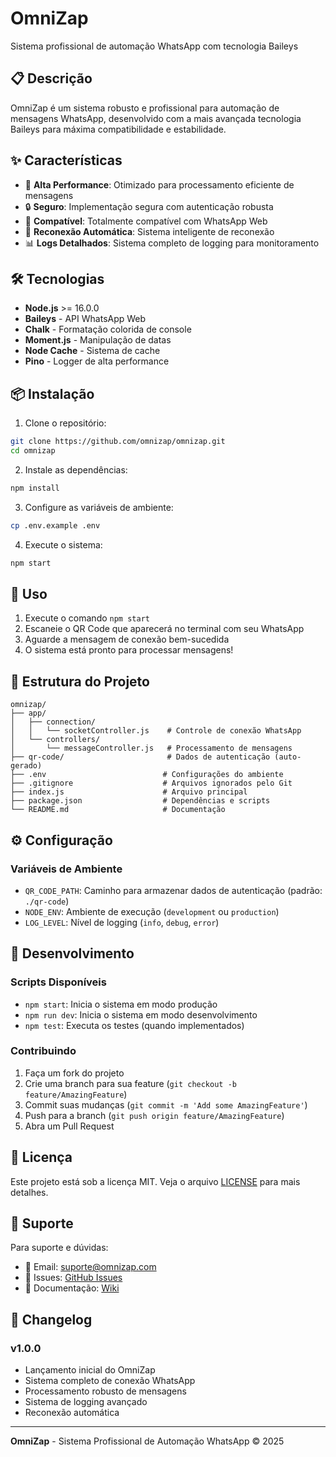 # OmniZap

Sistema profissional de automação WhatsApp com tecnologia Baileys

## 📋 Descrição

OmniZap é um sistema robusto e profissional para automação de mensagens WhatsApp, desenvolvido com a mais avançada tecnologia Baileys para máxima compatibilidade e estabilidade.

## ✨ Características

- 🚀 **Alta Performance**: Otimizado para processamento eficiente de mensagens
- 🔒 **Seguro**: Implementação segura com autenticação robusta
- 📱 **Compatível**: Totalmente compatível com WhatsApp Web
- 🔄 **Reconexão Automática**: Sistema inteligente de reconexão
- 📊 **Logs Detalhados**: Sistema completo de logging para monitoramento

## 🛠️ Tecnologias

- **Node.js** >= 16.0.0
- **Baileys** - API WhatsApp Web
- **Chalk** - Formatação colorida de console
- **Moment.js** - Manipulação de datas
- **Node Cache** - Sistema de cache
- **Pino** - Logger de alta performance

## 📦 Instalação

1. Clone o repositório:
```bash
git clone https://github.com/omnizap/omnizap.git
cd omnizap
```

2. Instale as dependências:
```bash
npm install
```

3. Configure as variáveis de ambiente:
```bash
cp .env.example .env
```

4. Execute o sistema:
```bash
npm start
```

## 🚀 Uso

1. Execute o comando `npm start`
2. Escaneie o QR Code que aparecerá no terminal com seu WhatsApp
3. Aguarde a mensagem de conexão bem-sucedida
4. O sistema está pronto para processar mensagens!

## 📁 Estrutura do Projeto

```
omnizap/
├── app/
│   ├── connection/
│   │   └── socketController.js    # Controle de conexão WhatsApp
│   └── controllers/
│       └── messageController.js   # Processamento de mensagens
├── qr-code/                       # Dados de autenticação (auto-gerado)
├── .env                          # Configurações do ambiente
├── .gitignore                    # Arquivos ignorados pelo Git
├── index.js                      # Arquivo principal
├── package.json                  # Dependências e scripts
└── README.md                     # Documentação
```

## ⚙️ Configuração

### Variáveis de Ambiente

- `QR_CODE_PATH`: Caminho para armazenar dados de autenticação (padrão: `./qr-code`)
- `NODE_ENV`: Ambiente de execução (`development` ou `production`)
- `LOG_LEVEL`: Nível de logging (`info`, `debug`, `error`)

## 🔧 Desenvolvimento

### Scripts Disponíveis

- `npm start`: Inicia o sistema em modo produção
- `npm run dev`: Inicia o sistema em modo desenvolvimento
- `npm test`: Executa os testes (quando implementados)

### Contribuindo

1. Faça um fork do projeto
2. Crie uma branch para sua feature (`git checkout -b feature/AmazingFeature`)
3. Commit suas mudanças (`git commit -m 'Add some AmazingFeature'`)
4. Push para a branch (`git push origin feature/AmazingFeature`)
5. Abra um Pull Request

## 📝 Licença

Este projeto está sob a licença MIT. Veja o arquivo [LICENSE](LICENSE) para mais detalhes.

## 🤝 Suporte

Para suporte e dúvidas:

- 📧 Email: suporte@omnizap.com
- 🐛 Issues: [GitHub Issues](https://github.com/omnizap/omnizap/issues)
- 📖 Documentação: [Wiki](https://github.com/omnizap/omnizap/wiki)

## 🔄 Changelog

### v1.0.0
- Lançamento inicial do OmniZap
- Sistema completo de conexão WhatsApp
- Processamento robusto de mensagens
- Sistema de logging avançado
- Reconexão automática

---

**OmniZap** - Sistema Profissional de Automação WhatsApp © 2025
